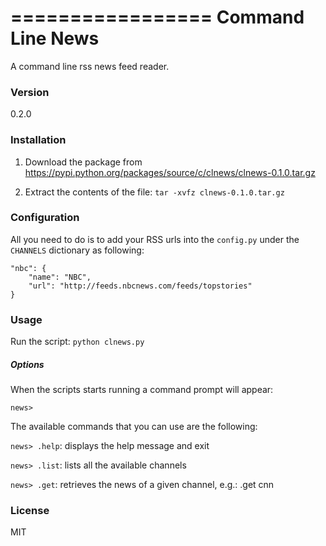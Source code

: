 =================
Command Line News
=================

A command line rss news feed reader.

### Version
0.2.0

### Installation
1. Download the package from <https://pypi.python.org/packages/source/c/clnews/clnews-0.1.0.tar.gz>

2. Extract the contents of the file:
    ```tar -xvfz clnews-0.1.0.tar.gz```

### Configuration
All you need to do is to add your RSS urls into the ```config.py``` under the ```CHANNELS``` dictionary as following:

```
"nbc": {
    "name": "NBC",
    "url": "http://feeds.nbcnews.com/feeds/topstories"
}
```
### Usage
Run the script:
```python clnews.py```

##### Options
When the scripts starts running a command prompt will appear:

`news>`

The available commands that you can use are the following:

`news> .help`:
displays the help message and exit

`news> .list`:
lists all the available channels

`news> .get`:
retrieves the news of a given channel, e.g.: .get cnn


### License
MIT

